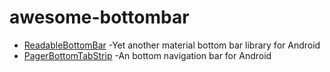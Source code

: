 # awesome-bottombar

- [ReadableBottomBar](https://github.com/iammert/ReadableBottomBar) -Yet another material bottom bar library for Android
- [PagerBottomTabStrip](https://github.com/tyzlmjj/PagerBottomTabStrip) -An bottom navigation bar for Android
